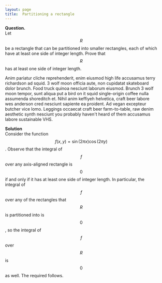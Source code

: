 ```yaml
---
layout: page
title:	Partitioning a rectangle
---
```


**Question.**    
Let $$R$$ be a rectangle that can be partitioned into smaller rectangles, each of which have at least one side of integer length. Prove that $$R$$ has at least one side of integer length.

<div id="collapseOne" class="collapse show" role="tabpanel" aria-labelledby="headingOne">
  <div class="card-block">
    Anim pariatur cliche reprehenderit, enim eiusmod high life accusamus terry richardson ad squid. 3 wolf moon officia aute, non cupidatat skateboard dolor brunch. Food truck quinoa nesciunt laborum eiusmod. Brunch 3 wolf moon tempor, sunt aliqua put a bird on it squid single-origin coffee nulla assumenda shoreditch et. Nihil anim keffiyeh helvetica, craft beer labore wes anderson cred nesciunt sapiente ea proident. Ad vegan excepteur butcher vice lomo. Leggings occaecat craft beer farm-to-table, raw denim aesthetic synth nesciunt you probably haven't heard of them accusamus labore sustainable VHS.
  </div>
</div>

**Solution**    
Consider the function $$f(x,y)=\sin(2\pi x)\cos(2\pi y)$$. Observe that the integral of $$f$$ over any axis-aligned rectangle is $$0$$ if and only if it has at least one side of integer length. In particular, the integral of $$f$$ over any of the rectangles that $$R$$ is partitioned into is $$0$$, so the integral of $$f$$ over $$R$$ is $$0$$ as well. The required follows.